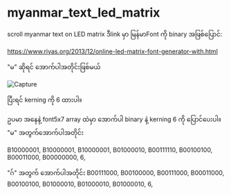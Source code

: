 # myanmar_text_led_matrix
scroll myanmar text on LED matrix
ဒီlink မှာ မြန်မာFont ကို binary အဖြစ်ပြောင်:

https://www.riyas.org/2013/12/online-led-matrix-font-generator-with.html

"မ" ဆိုရင် အောက်ပါအတိုင်းဖြစ်မယ်

![Capture](https://user-images.githubusercontent.com/20748792/117156490-53865180-adf0-11eb-9dd9-0e7327457c4d.PNG)

ပြီးရင် kerning ကို 6 ထားပါ။

ဥပမာ အနေနဲ့
font5x7 array ထဲမှာ အောက်ပါ binary နဲ့ kerning 6 ကို ပြောင်ပေးပါ။
"မ" အတွက်အောက်ပါအတိုင်း

B10000001,
B10000001,
B10000001,
B01000010,
B00111110,
B00100100,
B00011000,
B00000000,
6,

"ဂ်" အတွက် အောက်ပါအတိုင်း
B00111000,
B00100000,
B00111000,
B00011000,
B00100100,
B01000010,
B01000010,
B01000010,
6,
